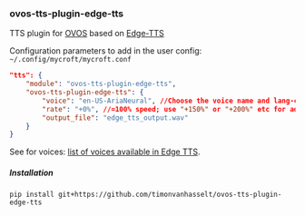 ### ovos-tts-plugin-edge-tts

TTS plugin for [OVOS](https://openvoiceos.org) based on [Edge-TTS](https://github.com/rany2/edge-tts)

Configuration parameters to add in the user config: `~/.config/mycroft/mycroft.conf`

```json
"tts": {
    "module": "ovos-tts-plugin-edge-tts",
    "ovos-tts-plugin-edge-tts": {
        "voice": "en-US-AriaNeural", //Choose the voice name and lang-code (see list below)
        "rate": "+0%", //=100% speed; use "+150%" or "+200%" etc for adjusting speed
        "output_file": "edge_tts_output.wav"
    }
}
```
See for voices: [list of voices available in Edge TTS](https://gist.github.com/BettyJJ/17cbaa1de96235a7f5773b8690a20462). 


##### Installation

`pip install git+https://github.com/timonvanhasselt/ovos-tts-plugin-edge-tts`
